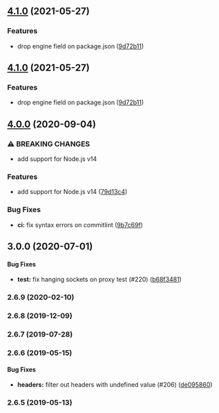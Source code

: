 <a name="3.0.0"></a>
## [4.1.0](https://www.github.com/restify/clients/compare/v4.0.0...v4.1.0) (2021-05-27)


### Features

* drop engine field on package.json ([9d72b11](https://www.github.com/restify/clients/commit/9d72b11f6b511eb5292d15a8aeb6bba747a01c96))

## [4.1.0](https://www.github.com/restify/clients/compare/v4.0.0...v4.1.0) (2021-05-27)


### Features

* drop engine field on package.json ([9d72b11](https://www.github.com/restify/clients/commit/9d72b11f6b511eb5292d15a8aeb6bba747a01c96))

## [4.0.0](https://www.github.com/restify/clients/compare/v3.0.0...v4.0.0) (2020-09-04)


### ⚠ BREAKING CHANGES

* add support for Node.js v14

### Features

* add support for Node.js v14 ([79d13c4](https://www.github.com/restify/clients/commit/79d13c4e821388130a24ae9eee9a19a14b4eb2a2))


### Bug Fixes

* **ci:** fix syntax errors on commitlint ([9b7c69f](https://www.github.com/restify/clients/commit/9b7c69f6d694f8b14809be8a70e1caa6f6fa2062))

## 3.0.0 (2020-07-01)


#### Bug Fixes

* **test:** fix hanging sockets on proxy test (#220) ([b68f3481](https://github.com/restify/clients.git/commit/b68f3481))


<a name="2.6.9"></a>
### 2.6.9 (2020-02-10)


<a name="2.6.8"></a>
### 2.6.8 (2019-12-09)


<a name="2.6.7"></a>
### 2.6.7 (2019-07-28)


<a name="2.6.6"></a>
### 2.6.6 (2019-05-15)


#### Bug Fixes

* **headers:** filter out headers with undefined value (#206) ([de095860](https://github.com/restify/clients.git/commit/de095860))


<a name="2.6.5"></a>
### 2.6.5 (2019-05-13)
